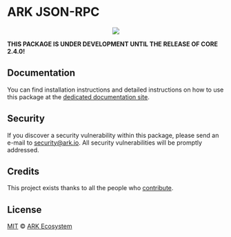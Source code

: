 # ARK JSON-RPC

<p align="center">
    <img src="https://raw.githubusercontent.com/ARKEcosystem/json-rpc/master/banner.png" />
</p>

**THIS PACKAGE IS UNDER DEVELOPMENT UNTIL THE RELEASE OF CORE 2.4.0!**

## Documentation

You can find installation instructions and detailed instructions on how to use this package at the [dedicated documentation site](.).

## Security

If you discover a security vulnerability within this package, please send an e-mail to security@ark.io. All security vulnerabilities will be promptly addressed.

## Credits

This project exists thanks to all the people who [contribute](../../../../contributors).

## License

[MIT](LICENSE) © [ARK Ecosystem](https://ark.io)
